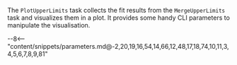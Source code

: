 The `PlotUpperLimits` task collects the fit results from the `MergeUpperLimits` task and visualizes them in a plot.
It provides some handy CLI parameters to manipulate the visualisation.

<div class="dhi_parameter_table">

--8<-- "content/snippets/parameters.md@-2,20,19,16,54,14,66,12,48,17,18,74,10,11,3,4,5,6,7,8,9,81"

</div>
